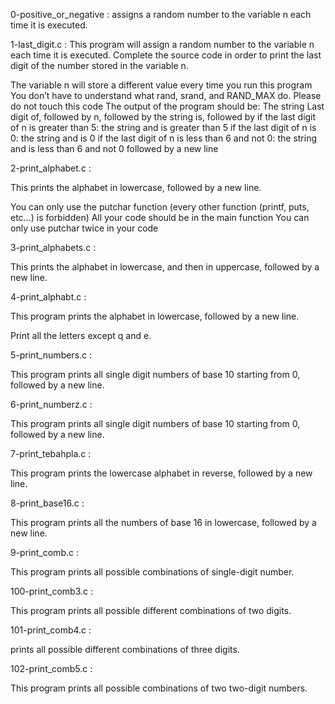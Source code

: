 0-positive_or_negative : assigns a random number to the variable n each time it is executed.

1-last_digit.c : This program will assign a random number to the variable n each time it is executed. Complete the source code in order to print the last digit of the number stored in the variable n.

The variable n will store a different value every time you run this program
You don’t have to understand what rand, srand, and RAND_MAX do. Please do not touch this code
The output of the program should be:
The string Last digit of, followed by
n, followed by
the string is, followed by
if the last digit of n is greater than 5: the string and is greater than 5
if the last digit of n is 0: the string and is 0
if the last digit of n is less than 6 and not 0: the string and is less than 6 and not 0
followed by a new line

2-print_alphabet.c :

This  prints the alphabet in lowercase, followed by a new line.

You can only use the putchar function (every other function (printf, puts, etc…) is forbidden)
All your code should be in the main function
You can only use putchar twice in your code

3-print_alphabets.c :

This prints the alphabet in lowercase, and then in uppercase, followed by a new line.

4-print_alphabt.c :

This program prints the alphabet in lowercase, followed by a new line.

Print all the letters except q and e.

5-print_numbers.c :

This program prints all single digit numbers of base 10 starting from 0, followed by a new line.



6-print_numberz.c :

This program  prints all single digit numbers of base 10 starting from 0, followed by a new line.

7-print_tebahpla.c :

This program  prints the lowercase alphabet in reverse, followed by a new line.

8-print_base16.c :

This program prints all the numbers of base 16 in lowercase, followed by a new line.

9-print_comb.c :

This program prints all possible combinations of single-digit number.

100-print_comb3.c :

This program  prints all possible different combinations of two digits.

101-print_comb4.c :

prints all possible different combinations of three digits.

102-print_comb5.c :

This program prints all possible combinations of two two-digit numbers.
